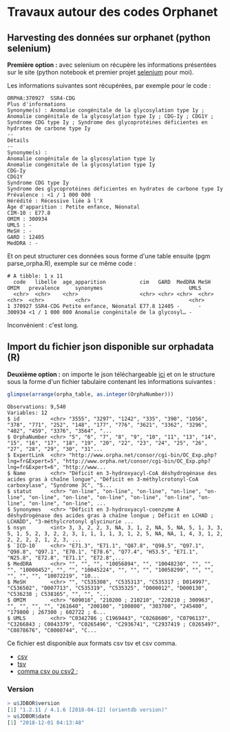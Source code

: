 
# Travaux autour des codes Orphanet


## Harvesting des données sur orphanet (python selenium)

**Première option :** avec selenium on récupère les informations présentées sur le site (python notebook et premier projet [selenium](https://fr.wikipedia.org/wiki/Selenium_(informatique)) pour moi).

Les informations suivantes sont récupérées, par exemple pour le code :

```
ORPHA:370927  SSR4-CDG
Plus d'informations
Synonyme(s) : Anomalie congénitale de la glycosylation type 1y ; Anomalie congénitale de la glycosylation type Iy ; CDG-Iy ; CDG1Y ; Syndrome CDG type Iy ; Syndrome des glycoprotéines déficientes en hydrates de carbone type Iy
--
Détails
--
Synonyme(s) :
Anomalie congénitale de la glycosylation type 1y
Anomalie congénitale de la glycosylation type Iy
CDG-Iy
CDG1Y
Syndrome CDG type Iy
Syndrome des glycoprotéines déficientes en hydrates de carbone type Iy
Prévalence : <1 / 1 000 000
Hérédité : Récessive liée à l'X 
Âge d'apparition : Petite enfance, Néonatal
CIM-10 : E77.8
OMIM : 300934
UMLS : -
MeSH : -
GARD : 12405
MedDRA : -
```

Et on peut structurer ces données sous forme d'une table ensuite (pgm parse_orpha.R), exemple sur ce même code :

```
# A tibble: 1 x 11
  code   libelle  age_apparition           cim   GARD  MedDRA MeSH  OMIM   prevalence     synonymes                            UMLS 
  <chr>  <chr>    <chr>                    <chr> <chr> <chr>  <chr> <chr>  <chr>          <chr>                                <chr>
1 370927 SSR4-CDG Petite enfance, Néonatal E77.8 12405 -      -     300934 <1 / 1 000 000 Anomalie congénitale de la glycosyl… -  
```

Inconvénient : c'est long.

## Import du fichier json disponible sur orphadata  (R)

**Deuxième option :** on importe le json téléchargeable [ici](http://www.orphadata.org/cgi-bin/inc/product1.inc.php) et on le structure sous la forme d'un fichier tabulaire contenant les informations suivantes :

```r
glimpse(arrange(orpha_table, as.integer(OrphaNumber)))
```

```
Observations: 9,540
Variables: 12
$ id          <chr> "3555", "3297", "1242", "335", "390", "1056", "378", "771", "252", "148", "177", "776", "3621", "3362", "3296", "402", "459", "3376", "3564", "...
$ OrphaNumber <chr> "5", "6", "7", "8", "9", "10", "11", "13", "14", "15", "16", "17", "18", "19", "20", "22", "23", "24", "25", "26", "27", "28", "29", "30", "31"...
$ ExpertLink  <chr> "http://www.orpha.net/consor/cgi-bin/OC_Exp.php?lng=fr&Expert=5", "http://www.orpha.net/consor/cgi-bin/OC_Exp.php?lng=fr&Expert=6", "http://www...
$ Name        <chr> "Déficit en 3-hydroxyacyl-CoA déshydrogénase des acides gras à chaîne longue", "Déficit en 3-méthylcrotonyl-CoA carboxylase", "Syndrome 3C", "S...
$ statut      <chr> "on-line", "on-line", "on-line", "on-line", "on-line", "on-line", "on-line", "on-line", "on-line", "on-line", "on-line", "on-line", "on-line", ...
$ Synonymes   <chr> "Déficit en 3-hydroxyacyl-coenzyme A déshydrogénase des acides gras à chaîne longue ; Déficit en LCHAD ; LCHADD", "3-méthylcrotonyl glycinurie ...
$ nsyn        <int> 3, 3, 2, 2, 3, NA, 3, 1, 2, NA, 5, NA, 5, 1, 3, 3, 5, 1, 5, 2, 3, 2, 2, 3, 1, 1, 1, 1, 3, 1, 2, 5, NA, NA, 1, 4, 3, 1, 2, 2, 2, 2, 2, 1, 2, 3, ...
$ `ICD-10`    <chr> "E71.3", "E71.1", "Q87.8", "Q98.5", "Q97.1", "Q98.8", "Q97.1", "E70.1", "E78.6", "Q77.4", "H53.5", "E71.1", "N25.8", "E72.8", "E71.1", "E72.8",...
$ MedDRA      <chr> "", "", "", "10056894", "", "10048230", "", "", "", "10000452", "", "", "10045224", "", "", "", "10058299", "", "", "", "", "", "10072219", "10...
$ MeSH        <chr> "", "C535308", "C535313", "C535317 ; D014997", "C536502", "D007713", "C535319", "C535325", "D000012", "D000130", "C536238 ; C538165", "", "", "...
$ OMIM        <chr> "609016", "210200 ; 210210", "220210 ; 300963", "", "", "", "", "261640", "200100", "100800", "303700", "245400", "179800 ; 267300 ; 602722 ; 6...
$ UMLS        <chr> "C0342786 ; C1969443", "C0268600", "C0796137", "C3266843 ; C0043379", "C0265496", "C2936741", "C2937419 ; C0265497", "C0878676", "C0000744", "C...
```

Ce fichier est disponible aux formats csv tsv et csv comma.

- [csv](https://github.com/GuillaumePressiat/orpha/blob/master/data/orpha_table.csv)
- [tsv](https://github.com/GuillaumePressiat/orpha/blob/master/data/orpha_table.tsv)
- [comma csv ou csv2 ;](https://github.com/GuillaumePressiat/orpha/blob/master/data/orpha_table_comma.csv)


### Version

```r
> u$JDBOR$version
[1] "1.2.11 / 4.1.6 [2018-04-12] (orientdb version)"
> u$JDBOR$date
[1] "2018-12-01 04:13:48"
```
